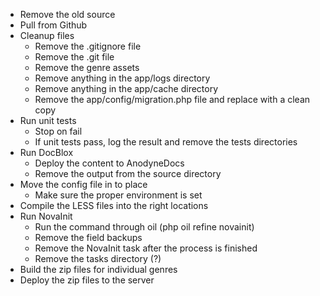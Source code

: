 * Remove the old source
* Pull from Github
* Cleanup files
    * Remove the .gitignore file
    * Remove the .git file
    * Remove the genre assets
    * Remove anything in the app/logs directory
    * Remove anything in the app/cache directory
    * Remove the app/config/migration.php file and replace with a clean copy
* Run unit tests
    * Stop on fail
    * If unit tests pass, log the result and remove the tests directories
* Run DocBlox
    * Deploy the content to AnodyneDocs
    * Remove the output from the source directory
* Move the config file in to place
    * Make sure the proper environment is set
* Compile the LESS files into the right locations
* Run NovaInit
    * Run the command through oil (php oil refine novainit)
	* Remove the field backups
	* Remove the NovaInit task after the process is finished
    * Remove the tasks directory (?)
* Build the zip files for individual genres
* Deploy the zip files to the server